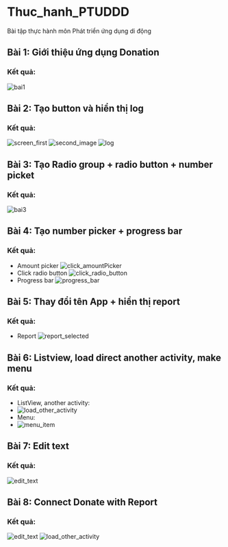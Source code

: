 # Thuc_hanh_PTUDDD
Bài tập thực hành môn Phát triển ứng dụng di động 

## Bài 1: Giới thiệu ứng dụng Donation
### Kết quả:
![bai1](https://user-images.githubusercontent.com/58367194/146664851-e517d629-29e7-41d9-93cf-367e910bbb8f.png)

## Bài 2: Tạo button và hiển thị log
### Kết quả:
![screen_first](https://user-images.githubusercontent.com/58367194/146752977-25d8613f-85cb-4b8d-a198-5548fbcd6f4e.png)
![second_image](https://user-images.githubusercontent.com/58367194/146752980-8a951652-82df-4bcb-858e-23c39752f80b.png)
![log](https://user-images.githubusercontent.com/58367194/146752966-3ea37c0b-390a-4f5a-be92-181d36f87563.png)

## Bài 3: Tạo Radio group + radio button + number picket
### Kết quả:
![bai3](https://user-images.githubusercontent.com/58367194/146868801-4860a457-be9d-425f-a441-5a3ed9d78a38.png)

## Bài 4: Tạo number picker + progress bar 
### Kết quả:
- Amount picker
  ![click_amountPicker](https://user-images.githubusercontent.com/58367194/146893439-eafacdb6-21af-4352-b540-b701d43220ee.png)
- Click radio button
  ![click_radio_button](https://user-images.githubusercontent.com/58367194/146893451-34dc3d62-67aa-483c-b0f6-59b798387540.png)
- Progress bar
  ![progress_bar](https://user-images.githubusercontent.com/58367194/146893456-08091e7f-f542-4c2b-b014-d9bfc12258d0.png)

## Bài 5: Thay đổi tên App + hiển thị report
### Kết quả:
- Report
![report_selected](https://user-images.githubusercontent.com/58367194/146905139-d5211451-190c-455e-98be-241ec4aa3ca2.png)

## Bài 6: Listview, load direct another activity, make menu 
### Kết quả:
- ListView, another activity:
- ![load_other_activity](https://user-images.githubusercontent.com/58367194/146921949-ac367501-42c4-43b5-8e6b-0213b05bfdc2.png)
- Menu:
- ![menu_item](https://user-images.githubusercontent.com/58367194/146921955-47d19c4a-f2cc-4c8c-84ef-87133a2f6dfe.png)

## Bài 7: Edit text
### Kết quả:
![edit_text](https://user-images.githubusercontent.com/58367194/147016374-49656611-4d90-40aa-b1a4-5aa89067e071.png)

## Bài 8: Connect Donate with Report
### Kết quả:
![edit_text](https://user-images.githubusercontent.com/58367194/147016374-49656611-4d90-40aa-b1a4-5aa89067e071.png)
![load_other_activity](https://user-images.githubusercontent.com/58367194/146921949-ac367501-42c4-43b5-8e6b-0213b05bfdc2.png)

